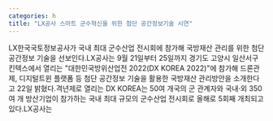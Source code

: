```yaml
---
categories: h
title: "LX공사 스마트 군수혁신을 위한 첨단 공간정보기술 시연"
---
```

LX한국국토정보공사가 국내 최대 군수산업 전시회에 참가해 국방재산 관리를 위한 첨단 공간정보 기술을 선보인다.LX공사는 9월 21일부터 25일까지 경기도 고양시 일산서구 킨텍스에서 열리는 "대한민국방위산업전 2022(DX KOREA 2022)"에 참가해 드론관제, 디지털트윈 플랫폼 등 첨단 공간정보 기술을 활용한 국방재산 관리방안을 소개한다고 22일 밝혔다.격년제로 열리는 DX KOREA는 50여 개국의 군 관계자와 국내·외 350여 개 방산기업이 참가하는 국내 최대 규모의 군수산업 전시회로 올해로 5회째 개최되고 있다.LX공사는